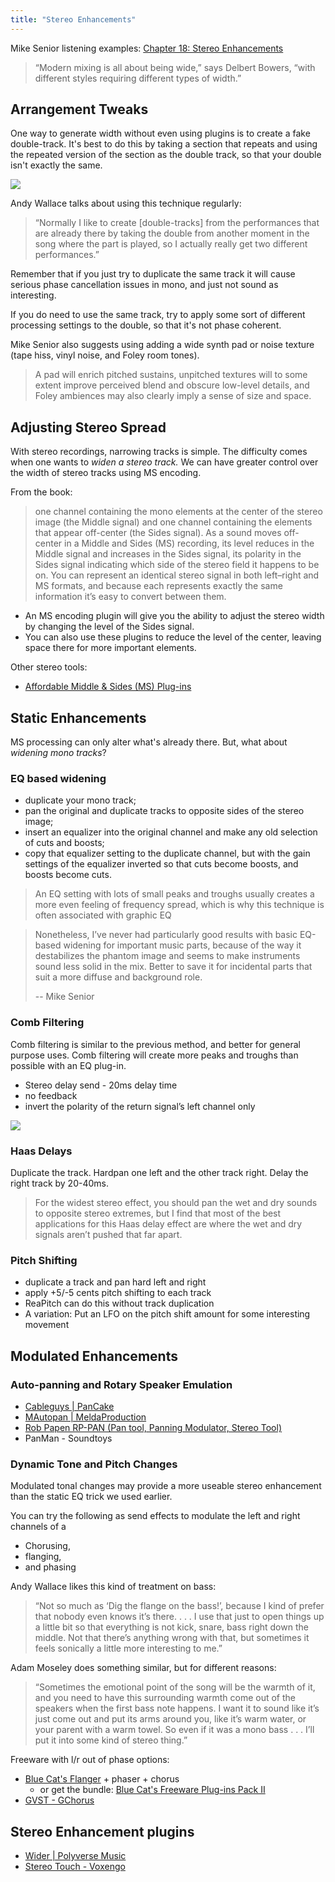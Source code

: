```yaml
---
title: "Stereo Enhancements"
---
```


Mike Senior listening examples: [Chapter 18: Stereo Enhancements](https://cambridge-mt.com/ms/ch18/)

> “Modern mixing is all about being wide,” says Delbert Bowers, “with different styles requiring different types of width.”

## Arrangement Tweaks

One way to generate width without even using plugins is to create a fake double-track. It's best to do this by taking a section that repeats and using the repeated version of the section as the double track, so that your double isn't exactly the same.

![](double.png)

Andy Wallace talks about using this technique regularly:

> “Normally I like to create [double-tracks] from the performances that are already there by taking the double from another moment in the song where the part is played, so I actually really get two different performances.”

Remember that if you just try to duplicate the same track it will cause serious phase cancellation issues in mono, and just not sound as interesting.

If you do need to use the same track, try to apply some sort of different processing settings to the double, so that it's not phase coherent.

Mike Senior also suggests using adding a wide synth pad or noise texture (tape hiss, vinyl noise, and Foley room tones).

> A pad will enrich pitched sustains, unpitched textures will to some extent improve perceived blend and obscure low-level details, and Foley ambiences may also clearly imply a sense of size and space.

## Adjusting Stereo Spread

With stereo recordings, narrowing tracks is simple. The difficulty comes when one wants to _widen a stereo track._ We can have greater control over the width of stereo tracks using MS encoding.

From the book:

> one channel containing the mono elements at the center of the stereo image (the Middle signal) and one channel containing the elements that appear off-center (the Sides signal). As a sound moves off-center in a Middle and Sides (MS) recording, its level reduces in the Middle signal and increases in the Sides signal, its polarity in the Sides signal indicating which side of the stereo field it happens to be on. You can represent an identical stereo signal in both left–right and MS formats, and because each represents exactly the same information it’s easy to convert between them.

- An MS encoding plugin will give you the ability to adjust the stereo width by changing the level of the Sides signal.
- You can also use these plugins to reduce the level of the center, leaving space there for more important elements.

Other stereo tools:

- [Affordable Middle & Sides (MS) Plug-ins](https://cambridge-mt.com/ms/ch18/)

## Static Enhancements

MS processing can only alter what's already there. But, what about _widening mono tracks_?

### EQ based widening

- duplicate your mono track;
- pan the original and duplicate tracks to opposite sides of the stereo image;
- insert an equalizer into the original channel and make any old selection of cuts and boosts;
- copy that equalizer setting to the duplicate channel, but with the gain settings of the equalizer inverted so that cuts become boosts, and boosts become cuts.

> An EQ setting with lots of small peaks and troughs usually creates a more even feeling of frequency spread, which is why this technique is often associated with graphic EQ

> Nonetheless, I’ve never had particularly good results with basic EQ-based widening for important music parts, because of the way it destabilizes the phantom image and seems to make instruments sound less solid in the mix. Better to save it for incidental parts that suit a more diffuse and background role.
>
> -- Mike Senior

### Comb Filtering

Comb filtering is similar to the previous method, and better for general purpose uses. Comb filtering will create more peaks and troughs than possible with an EQ plug-in.

- Stereo delay send - 20ms delay time
- no feedback
- invert the polarity of the return signal’s left channel only

![](invert-phase.png)

### Haas Delays

Duplicate the track. Hardpan one left and the other track right. Delay the right track by 20-40ms.

> For the widest stereo effect, you should pan the wet
> and dry sounds to opposite stereo extremes, but I find
> that most of the best applications for this Haas delay effect
> are where the wet and dry signals aren’t pushed that far apart.

### Pitch Shifting

- duplicate a track and pan hard left and right
- apply +5/-5 cents pitch shifting to each track
- ReaPitch can do this without track duplication
- A variation: Put an LFO on the pitch shift amount for some interesting movement

## Modulated Enhancements

### Auto-panning and Rotary Speaker Emulation

- [Cableguys | PanCake](https://www.cableguys.com/pancake.html)
- [MAutopan | MeldaProduction](https://www.meldaproduction.com/MAutopan)
- [Rob Papen RP-PAN (Pan tool, Panning Modulator, Stereo Tool)](https://www.audiopluginsforfree.com/rob-papen-rp-pan/)
- PanMan - Soundtoys

### Dynamic Tone and Pitch Changes

Modulated tonal changes may provide a more useable stereo enhancement than the static EQ trick we used earlier.

You can try the following as send effects to modulate the left and right channels of a

- Chorusing,
- flanging,
- and phasing

Andy Wallace likes this kind of treatment on bass:

> “Not so much as ‘Dig the flange on the bass!’, because I kind of prefer that nobody even knows it’s there. . . . I use that just to open things up a little bit so that everything is not kick, snare, bass right down the middle. Not that there’s anything wrong with that, but sometimes it feels sonically a little more interesting to me.”

Adam Moseley does something similar, but for different reasons:

> “Sometimes the emotional point of the song will be the warmth of it, and you need to have this surrounding warmth come out of the speakers when the first bass note happens. I want it to sound like it’s just come out and put its arms around you, like it’s warm water, or your parent with a warm towel. So even if it was a mono bass . . . I’ll put it into some kind of stereo thing.”

Freeware with l/r out of phase options:

- [Blue Cat's Flanger](https://www.bluecataudio.com/Products/Product_Flanger/) + phaser + chorus
  - or get the bundle: [Blue Cat's Freeware Plug-ins Pack II](https://www.bluecataudio.com/Products/Bundle_FreewarePack/)
- [GVST - GChorus](https://www.gvst.co.uk/gchorus.htm)

## Stereo Enhancement plugins

- [Wider | Polyverse Music](https://polyversemusic.com/products/wider/)
- [Stereo Touch - Voxengo](https://www.voxengo.com/product/stereotouch/)
